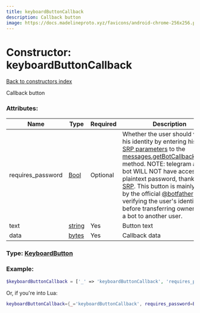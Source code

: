 ```yaml
---
title: keyboardButtonCallback
description: Callback button
image: https://docs.madelineproto.xyz/favicons/android-chrome-256x256.png
---
```

# Constructor: keyboardButtonCallback  
[Back to constructors index](index.md)



Callback button

### Attributes:

| Name     |    Type       | Required | Description |
|----------|---------------|----------|-------------|
|requires\_password|[Bool](../types/Bool.md) | Optional|Whether the user should verify his identity by entering his [2FA SRP parameters](https://core.telegram.org/api/srp) to the [messages.getBotCallbackAnswer](../methods/messages.getBotCallbackAnswer.md) method. NOTE: telegram and the bot WILL NOT have access to the plaintext password, thanks to [SRP](https://core.telegram.org/api/srp). This button is mainly used by the official [@botfather](https://t.me/botfather) bot, for verifying the user's identity before transferring ownership of a bot to another user.|
|text|[string](../types/string.md) | Yes|Button text|
|data|[bytes](../types/bytes.md) | Yes|Callback data|



### Type: [KeyboardButton](../types/KeyboardButton.md)


### Example:

```php
$keyboardButtonCallback = ['_' => 'keyboardButtonCallback', 'requires_password' => Bool, 'text' => 'string', 'data' => 'bytes'];
```  


Or, if you're into Lua:

```lua
keyboardButtonCallback={_='keyboardButtonCallback', requires_password=Bool, text='string', data='bytes'}

```


